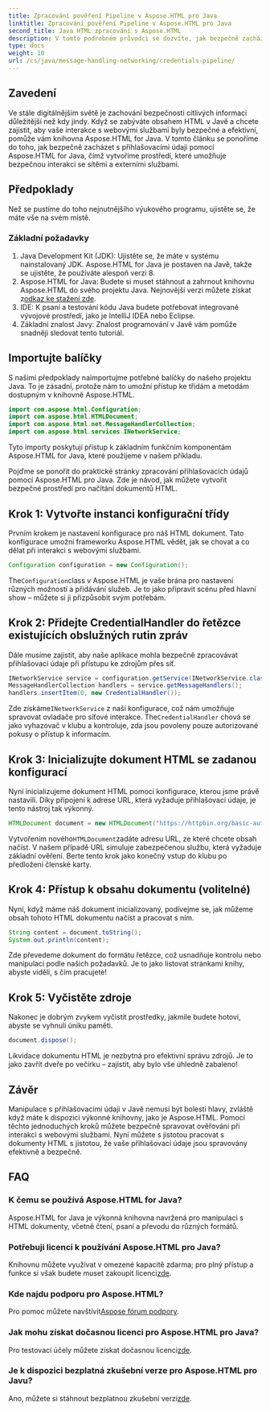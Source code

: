 ```yaml
---
title: Zpracování pověření Pipeline v Aspose.HTML pro Java
linktitle: Zpracování pověření Pipeline v Aspose.HTML pro Java
second_title: Java HTML zpracování s Aspose.HTML
description: V tomto podrobném průvodci se dozvíte, jak bezpečně zacházet s přihlašovacími údaji pomocí Aspose.HTML for Java. Prozkoumejte základní tipy a osvědčené postupy.
type: docs
weight: 10
url: /cs/java/message-handling-networking/credentials-pipeline/
---
```

## Zavedení
Ve stále digitálnějším světě je zachování bezpečnosti citlivých informací důležitější než kdy jindy. Když se zabýváte obsahem HTML v Javě a chcete zajistit, aby vaše interakce s webovými službami byly bezpečné a efektivní, pomůže vám knihovna Aspose.HTML for Java. V tomto článku se ponoříme do toho, jak bezpečně zacházet s přihlašovacími údaji pomocí Aspose.HTML for Java, čímž vytvoříme prostředí, které umožňuje bezpečnou interakci se sítěmi a externími službami.
## Předpoklady
Než se pustíme do toho nejnutnějšího výukového programu, ujistěte se, že máte vše na svém místě. 
### Základní požadavky
1. Java Development Kit (JDK): Ujistěte se, že máte v systému nainstalovaný JDK. Aspose.HTML for Java je postaven na Javě, takže se ujistěte, že používáte alespoň verzi 8.
2.  Aspose.HTML for Java: Budete si muset stáhnout a zahrnout knihovnu Aspose.HTML do svého projektu Java. Nejnovější verzi můžete získat z[odkaz ke stažení zde](https://releases.aspose.com/html/java/).
3. IDE: K psaní a testování kódu Java budete potřebovat integrované vývojové prostředí, jako je IntelliJ IDEA nebo Eclipse.
4. Základní znalost Javy: Znalost programování v Javě vám pomůže snadněji sledovat tento tutoriál.
## Importujte balíčky
S našimi předpoklady naimportujme potřebné balíčky do našeho projektu Java. To je zásadní, protože nám to umožní přístup ke třídám a metodám dostupným v knihovně Aspose.HTML.
```java
import com.aspose.html.Configuration;
import com.aspose.html.HTMLDocument;
import com.aspose.html.net.MessageHandlerCollection;
import com.aspose.html.services.INetworkService;
```
Tyto importy poskytují přístup k základním funkčním komponentám Aspose.HTML for Java, které použijeme v našem příkladu.

Pojďme se ponořit do praktické stránky zpracování přihlašovacích údajů pomocí Aspose.HTML pro Java. Zde je návod, jak můžete vytvořit bezpečné prostředí pro načítání dokumentů HTML.
## Krok 1: Vytvořte instanci konfigurační třídy
Prvním krokem je nastavení konfigurace pro náš HTML dokument. Tato konfigurace umožní frameworku Aspose.HTML vědět, jak se chovat a co dělat při interakci s webovými službami.
```java
Configuration configuration = new Configuration();
```
 The`Configuration`class v Aspose.HTML je vaše brána pro nastavení různých možností a přidávání služeb. Je to jako připravit scénu před hlavní show – můžete si ji přizpůsobit svým potřebám.
## Krok 2: Přidejte CredentialHandler do řetězce existujících obslužných rutin zpráv
Dále musíme zajistit, aby naše aplikace mohla bezpečně zpracovávat přihlašovací údaje při přístupu ke zdrojům přes síť.
```java
INetworkService service = configuration.getService(INetworkService.class);
MessageHandlerCollection handlers = service.getMessageHandlers();
handlers.insertItem(0, new CredentialHandler());
```
 Zde získáme`INetworkService` z naší konfigurace, což nám umožňuje spravovat ovladače pro síťové interakce. The`CredentialHandler` chová se jako vyhazovač v klubu a kontroluje, zda jsou povoleny pouze autorizované pokusy o přístup k informacím.
## Krok 3: Inicializujte dokument HTML se zadanou konfigurací
Nyní inicializujeme dokument HTML pomocí konfigurace, kterou jsme právě nastavili. Díky připojení k adrese URL, která vyžaduje přihlašovací údaje, je tento nástroj tak výkonný.
```java
HTMLDocument document = new HTMLDocument("https://httpbin.org/basic-auth/username/securelystoredpassword", konfigurace);
```
 Vytvořením nového`HTMLDocument`zadáte adresu URL, ze které chcete obsah načíst. V našem případě URL simuluje zabezpečenou službu, která vyžaduje základní ověření. Berte tento krok jako konečný vstup do klubu po předložení členské karty.
## Krok 4: Přístup k obsahu dokumentu (volitelné)
Nyní, když máme náš dokument inicializovaný, podívejme se, jak můžeme obsah tohoto HTML dokumentu načíst a pracovat s ním.
```java
String content = document.toString();
System.out.println(content);
```
Zde převedeme dokument do formátu řetězce, což usnadňuje kontrolu nebo manipulaci podle našich požadavků. Je to jako listovat stránkami knihy, abyste viděli, s čím pracujete!
## Krok 5: Vyčistěte zdroje
Nakonec je dobrým zvykem vyčistit prostředky, jakmile budete hotovi, abyste se vyhnuli úniku paměti.
```java
document.dispose();
```
Likvidace dokumentu HTML je nezbytná pro efektivní správu zdrojů. Je to jako zavřít dveře po večírku – zajistit, aby bylo vše úhledně zabaleno!
## Závěr
Manipulace s přihlašovacími údaji v Javě nemusí být bolesti hlavy, zvláště když máte k dispozici výkonné knihovny, jako je Aspose.HTML. Pomocí těchto jednoduchých kroků můžete bezpečně spravovat ověřování při interakci s webovými službami. Nyní můžete s jistotou pracovat s dokumenty HTML s jistotou, že vaše přihlašovací údaje jsou spravovány efektivně a bezpečně.

## FAQ
### K čemu se používá Aspose.HTML for Java?
Aspose.HTML for Java je výkonná knihovna navržená pro manipulaci s HTML dokumenty, včetně čtení, psaní a převodu do různých formátů.
### Potřebuji licenci k používání Aspose.HTML pro Java?
 Knihovnu můžete využívat v omezené kapacitě zdarma; pro plný přístup a funkce si však budete muset zakoupit licenci[zde](https://purchase.aspose.com/buy).
### Kde najdu podporu pro Aspose.HTML?
 Pro pomoc můžete navštívit[Aspose fórum podpory](https://forum.aspose.com/c/html/29).
### Jak mohu získat dočasnou licenci pro Aspose.HTML pro Java?
 Pro testovací účely můžete získat dočasnou licenci[zde](https://purchase.aspose.com/temporary-license/).
### Je k dispozici bezplatná zkušební verze pro Aspose.HTML pro Javu?
 Ano, můžete si stáhnout bezplatnou zkušební verzi[zde](https://releases.aspose.com/).